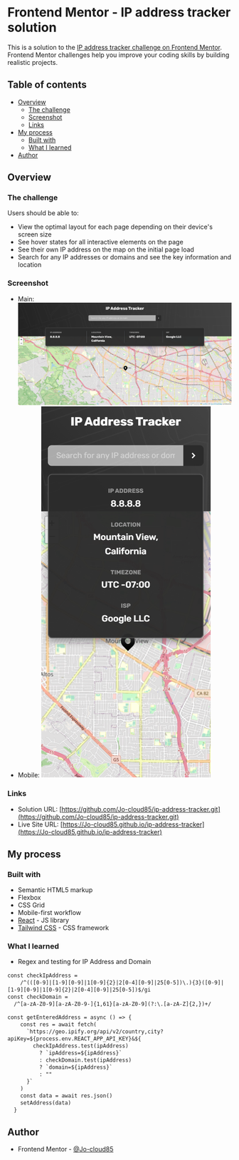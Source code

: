# Frontend Mentor - IP address tracker solution

This is a solution to the [IP address tracker challenge on Frontend Mentor](https://www.frontendmentor.io/challenges/ip-address-tracker-I8-0yYAH0). Frontend Mentor challenges help you improve your coding skills by building realistic projects. 

## Table of contents

- [Overview](#overview)
  - [The challenge](#the-challenge)
  - [Screenshot](#screenshot)
  - [Links](#links)
- [My process](#my-process)
  - [Built with](#built-with)
  - [What I learned](#what-i-learned)
- [Author](#author)


## Overview

### The challenge

Users should be able to:

- View the optimal layout for each page depending on their device's screen size
- See hover states for all interactive elements on the page
- See their own IP address on the map on the initial page load
- Search for any IP addresses or domains and see the key information and location

### Screenshot

- Main: ![./src/screenshots/desktop.png](./src/screenshots/desktop.png)
- Mobile: ![./src/screenshots/mobile.png](./src/screenshots/mobile.png)

### Links

- Solution URL: [https://github.com/Jo-cloud85/ip-address-tracker.git](https://github.com/Jo-cloud85/ip-address-tracker.git)
- Live Site URL: [https://Jo-cloud85.github.io/ip-address-tracker](https://Jo-cloud85.github.io/ip-address-tracker)


## My process

### Built with

- Semantic HTML5 markup
- Flexbox
- CSS Grid
- Mobile-first workflow
- [React](https://reactjs.org/) - JS library
- [Tailwind CSS](https://tailwindcss.com/docs/installation/using-postcss) - CSS framework

### What I learned

- Regex and testing for IP Address and Domain
```
const checkIpAddress =
    /^(([0-9]|[1-9][0-9]|1[0-9]{2}|2[0-4][0-9]|25[0-5])\.){3}([0-9]|[1-9][0-9]|1[0-9]{2}|2[0-4][0-9]|25[0-5])$/gi
const checkDomain =
  /^[a-zA-Z0-9][a-zA-Z0-9-]{1,61}[a-zA-Z0-9](?:\.[a-zA-Z]{2,})+/
```
```
const getEnteredAddress = async () => {
    const res = await fetch(
      `https://geo.ipify.org/api/v2/country,city?apiKey=${process.env.REACT_APP_API_KEY}&${
        checkIpAddress.test(ipAddress)
          ? `ipAddress=${ipAddress}`
          : checkDomain.test(ipAddress)
          ? `domain=${ipAddress}`
          : ""
      }`
    )
    const data = await res.json()
    setAddress(data) 
  }
```

## Author

- Frontend Mentor - [@Jo-cloud85](https://www.frontendmentor.io/profile/Jo-cloud85)